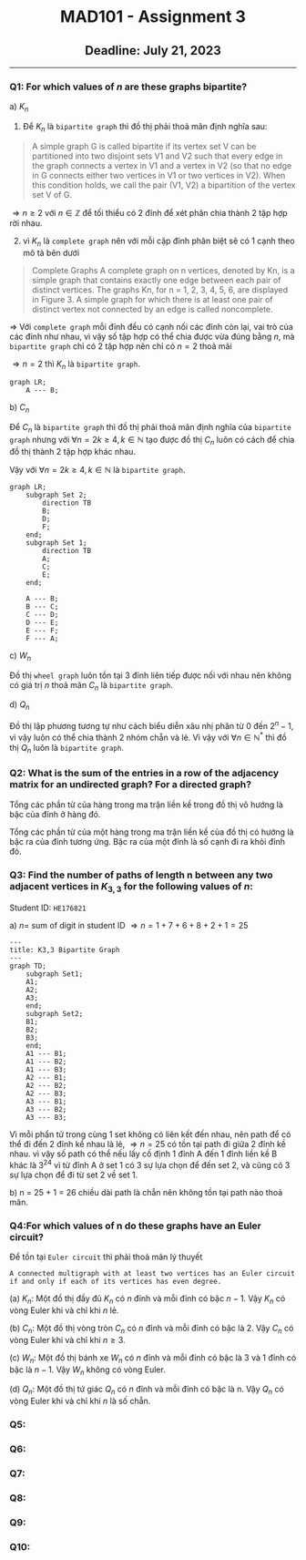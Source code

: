 <div align="center">
  <h1>MAD101 - Assignment 3</h1>
  <h2>Deadline: July 21, 2023</h2>
</div>

---

### Q1: For which values of $n$ are these graphs bipartite?

a) ${K_n}$

1. Để $K_n$ là `bipartite graph` thì đồ thị phải thoả mãn định nghĩa sau:

> A simple graph G is called bipartite if its vertex set V can be partitioned into two disjoint sets V1 and V2 such that every edge in the graph connects a vertex in V1 and a vertex in V2 (so that no edge in G connects either two vertices in V1 or two vertices in V2). When this condition holds, we call the pair (V1, V2) a bipartition of the vertex set V of G.

$\Rightarrow n \geq 2$ với $n \in \mathbb{Z}$ để tối thiểu có 2 đỉnh để xét phân chia thành 2 tập hợp rời nhau.

2. vì $K_n$ là `complete graph` nên với mỗi cặp đỉnh phân biệt sẽ có 1 cạnh theo mô tả bên dưới

> Complete Graphs A complete graph on n vertices, denoted by Kn, is a simple graph that contains exactly one edge between each pair of distinct vertices. The graphs Kn, for n = 1, 2, 3, 4, 5, 6, are displayed in Figure 3. A simple graph for which there is at least one pair of distinct vertex not connected by an edge is called noncomplete.

$\Rightarrow$ Với `complete graph` mỗi đỉnh đều có cạnh nối các đỉnh còn lại, vai trò của các đỉnh như nhau, vì vậy số tập hợp có thể chia được vừa đúng bằng $n$, mà `bipartite graph` chỉ có 2 tập hợp nên chỉ có $n = 2$ thoả mãi

$\Rightarrow n = 2$ thì $K_n$ là `bipartite graph`.

```mermaid
graph LR;
    A --- B;
```

b) ${C_n}$

Để $C_n$ là `bipartite graph` thì đồ thị phải thoả mãn định nghĩa của `bipartite graph` nhưng với $\forall n = 2k \geq 4, k \in \mathbb{N}$ tạo được đồ thị $C_n$ luôn có cách để chia đồ thị thành 2 tập hợp khác nhau.

Vậy với $\forall n = 2k \geq 4, k \in \mathbb{N}$ là `bipartite graph`.

```mermaid
graph LR;
    subgraph Set 2;
        direction TB
        B;
        D;
        F;
    end;
    subgraph Set 1;
        direction TB
        A;
        C;
        E;
    end;

    A --- B;
    B --- C;
    C --- D;
    D --- E;
    E --- F;
    F --- A;

```

c) ${W_n}$

Đồ thị `wheel graph` luôn tồn tại 3 đỉnh liên tiếp được nối với nhau nên không có giá trị $n$ thoả mãn $C_n$ là `bipartite graph`.

d) ${Q_n}$

Đồ thị lập phương tương tự như cách biểu diễn xâu nhị phân từ $0$ đến $2^n-1$, vì vậy luôn có thể chia thành 2 nhóm chẵn và lẻ. Vì vậy với $\forall n \in \mathbb{N}^*$ thì đồ thị ${Q_n}$ luôn là `bipartite graph`.

### Q2: What is the sum of the entries in a row of the adjacency matrix for an undirected graph? For a directed graph?

Tổng các phần tử của hàng trong ma trận liền kề trong đồ thị vô hướng là bậc của đỉnh ở hàng đó.

Tổng các phần tử của một hàng trong ma trận liền kề của đồ thị có hướng là bậc ra của đỉnh tương ứng. Bậc ra của một đỉnh là số cạnh đi ra khỏi đỉnh đó.

### Q3: Find the number of paths of length n between any two adjacent vertices in $K_{3,3}$ for the following values of $n$:

Student ID: `HE176821`

a) $n =$ sum of digit in student ID $\Rightarrow n = 1 + 7 + 6 + 8 + 2 + 1 = 25$

```mermaid
---
title: K3,3 Bipartite Graph
---
graph TD;
    subgraph Set1;
    A1;
    A2;
    A3;
    end;
    subgraph Set2;
    B1;
    B2;
    B3;
    end;
    A1 --- B1;
    A1 --- B2;
    A1 --- B3;
    A2 --- B1;
    A2 --- B2;
    A2 --- B3;
    A3 --- B1;
    A3 --- B2;
    A3 --- B3;
```

Vì mỗi phẩn tử trong cùng 1 set không có liên kết đến nhau, nên path để có thể đi đến 2 đỉnh kể nhau là lẻ, $\Rightarrow n = 25$ có tồn tại path đi giữa 2 đỉnh kề nhau.
vì vậy số path có thể nếu lấy cố định 1 đỉnh A đến 1 đỉnh liền kề B khác là $3^{24}$ vì từ đỉnh A ở set 1 có 3 sự lựa chọn để đến set 2, và cũng có 3 sự lựa chọn để đi từ set 2 về set 1.

b) n = 25 + 1 = 26
chiều dài path là chẵn nên không tồn tại path nào thoả mãn.

### Q4:For which values of n do these graphs have an Euler circuit?

Để tồn tại `Euler circuit` thì phải thoả mãn lý thuyết 

```
A connected multigraph with at least two vertices has an Euler circuit if and only if each of its vertices has even degree.
```

(a) $K_n$: Một đồ thị đầy đủ $K_n$ có $n$ đỉnh và mỗi đỉnh có bậc $n-1$. Vậy $K_n$ có vòng Euler khi và chỉ khi $n$ lẻ.

(b) $C_n$: Một đồ thị vòng tròn $C_n$ có $n$ đỉnh và mỗi đỉnh có bậc là 2. Vậy $C_n$ có vòng Euler khi và chỉ khi $n \geq 3$.

(c) $W_n$: Một đồ thị bánh xe $W_n$ có $n$ đỉnh và mỗi đỉnh có bậc là 3 và 1 đỉnh có bậc là $n - 1$. Vậy $W_n$ không có vòng Euler.

(d) $Q_n$: Một đồ thị tứ giác $Q_n$ có $n$ đỉnh và mỗi đỉnh có bậc là n. Vậy $Q_n$ có vòng Euler khi và chỉ khi $n$ là số chẵn.

### Q5:

### Q6:

### Q7:

### Q8:

### Q9:

### Q10:
